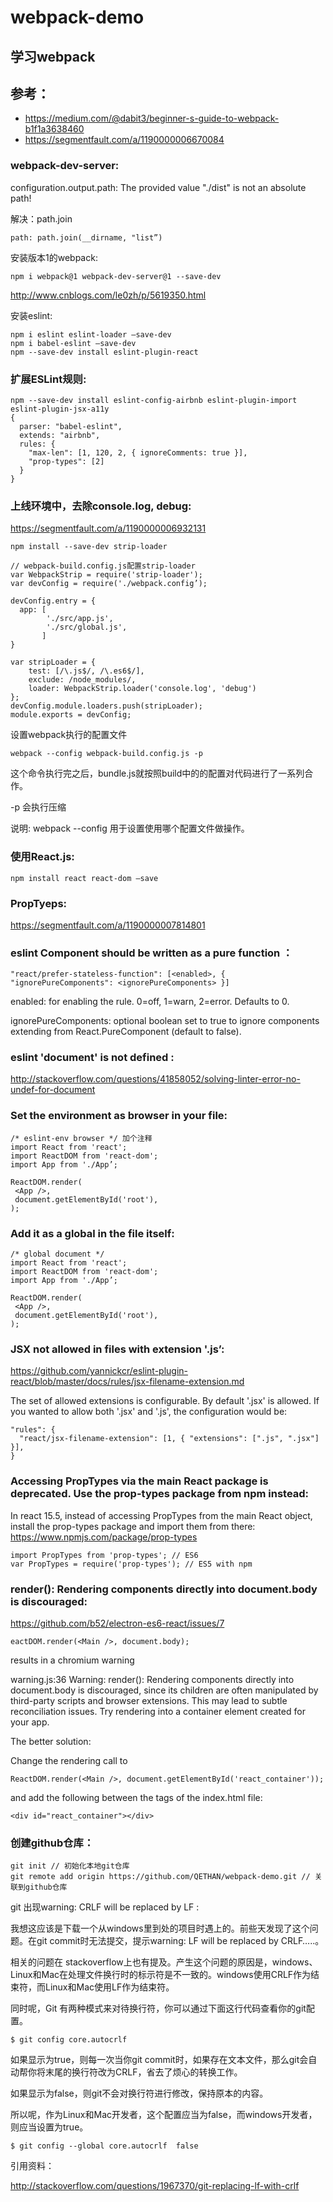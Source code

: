 # webpack-demo
## 学习webpack


## 参考：
  * https://medium.com/@dabit3/beginner-s-guide-to-webpack-b1f1a3638460
  * https://segmentfault.com/a/1190000006670084


### webpack-dev-server: 

  configuration.output.path: The provided value "./dist" is not an absolute path!

  解决：path.join 
  ```
  path: path.join(__dirname, "list”)
  ```
  
  安装版本1的webpack:
  ```
  npm i webpack@1 webpack-dev-server@1 --save-dev
  ```
  
  http://www.cnblogs.com/le0zh/p/5619350.html
  
  安装eslint:
  ```
  npm i eslint eslint-loader —save-dev
  npm i babel-eslint —save-dev
  npm --save-dev install eslint-plugin-react
  ```
  
### 扩展ESLint规则:
  ```
  npm --save-dev install eslint-config-airbnb eslint-plugin-import eslint-plugin-jsx-a11y
  { 
    parser: "babel-eslint",
    extends: "airbnb",
    rules: { 
      "max-len": [1, 120, 2, { ignoreComments: true }],
      "prop-types": [2] 
    }
  }
  ```

### 上线环境中，去除console.log, debug:

  https://segmentfault.com/a/1190000006932131

  ```
  npm install --save-dev strip-loader

  // webpack-build.config.js配置strip-loader
  var WebpackStrip = require('strip-loader');
  var devConfig = require('./webpack.config’);

  devConfig.entry = {
    app: [
          './src/app.js',
          './src/global.js', 
         ]
  }

  var stripLoader = {
      test: [/\.js$/, /\.es6$/],
      exclude: /node_modules/,
      loader: WebpackStrip.loader('console.log', 'debug')
  };
  devConfig.module.loaders.push(stripLoader);
  module.exports = devConfig;
  ```

  设置webpack执行的配置文件

  ```
  webpack --config webpack-build.config.js -p
  ```

  这个命令执行完之后，bundle.js就按照build中的的配置对代码进行了一系列合作。

  -p 会执行压缩

 说明: webpack --config 用于设置使用哪个配置文件做操作。


### 使用React.js:

  ```
  npm install react react-dom —save
  ```

### PropTyeps:

  https://segmentfault.com/a/1190000007814801

### eslint Component should be written as a pure function ：
  ```
  "react/prefer-stateless-function": [<enabled>, { "ignorePureComponents": <ignorePureComponents> }]
  ```
  enabled: for enabling the rule. 0=off, 1=warn, 2=error. Defaults to 0.

  ignorePureComponents: optional boolean set to true to ignore components extending from React.PureComponent (default to false).

 
### eslint 'document' is not defined :
http://stackoverflow.com/questions/41858052/solving-linter-error-no-undef-for-document

### Set the environment as browser in your file:
  ```
  /* eslint-env browser */ 加个注释
  import React from 'react';
  import ReactDOM from 'react-dom';
  import App from './App’;

  ReactDOM.render(
   <App />,
   document.getElementById('root'),
  );
  ```
   
### Add it as a global in the file itself:
  ```
  /* global document */
  import React from 'react';
  import ReactDOM from 'react-dom';
  import App from './App’;

  ReactDOM.render(
   <App />,
   document.getElementById('root'),
  );
  ```

### JSX not allowed in files with extension '.js’:

  https://github.com/yannickcr/eslint-plugin-react/blob/master/docs/rules/jsx-filename-extension.md

  The set of allowed extensions is configurable. By default '.jsx' is allowed. If you wanted to allow both '.jsx' and '.js', the configuration would be:
  ```
  "rules": {
    "react/jsx-filename-extension": [1, { "extensions": [".js", ".jsx"] }],
  }
  ```

### Accessing PropTypes via the main React package is deprecated. Use the prop-types package from npm instead:
  In react 15.5, instead of accessing PropTypes from the main React object, install the prop-types package and import them from there:
  https://www.npmjs.com/package/prop-types
  ```
  import PropTypes from 'prop-types'; // ES6 
  var PropTypes = require('prop-types'); // ES5 with npm 
  ```
### render(): Rendering components directly into document.body is discouraged:

  https://github.com/b52/electron-es6-react/issues/7
  ```
  eactDOM.render(<Main />, document.body);
  ```
  results in a chromium warning

  warning.js:36 Warning: render(): Rendering components directly into document.body is discouraged, since its children are often manipulated by third-party scripts and browser extensions. This may lead to subtle reconciliation issues. Try rendering into a container element created for your app.

  The better solution:

  Change the rendering call to
  ```
  ReactDOM.render(<Main />, document.getElementById('react_container'));
  ```
  and add the following between the tags of the index.html file:
  ```
  <div id="react_container"></div>
  ```
### 创建github仓库：
  ```
  git init // 初始化本地git仓库
  git remote add origin https://github.com/QETHAN/webpack-demo.git // 关联到github仓库
  ```
  
  git 出现warning: CRLF will be replaced by LF :

  我想这应该是下载一个从windows里到处的项目时遇上的。前些天发现了这个问题。在git commit时无法提交，提示warning: LF will be replaced by CRLF…..。

  相关的问题在 stackoverflow上也有提及。产生这个问题的原因是，windows、Linux和Mac在处理文件换行时的标示符是不一致的。windows使用CRLF作为结束符，而Linux和Mac使用LF作为结束符。

  同时呢，Git 有两种模式来对待换行符，你可以通过下面这行代码查看你的git配置。
  ```
  $ git config core.autocrlf
  ```
  如果显示为true，则每一次当你git commit时，如果存在文本文件，那么git会自动帮你将末尾的换行符改为CRLF，省去了烦心的转换工作。

  如果显示为false，则git不会对换行符进行修改，保持原本的内容。

  所以呢，作为Linux和Mac开发者，这个配置应当为false，而windows开发者，则应当设置为true。
  ```
  $ git config --global core.autocrlf  false
  ```
  引用资料：

  http://stackoverflow.com/questions/1967370/git-replacing-lf-with-crlf

